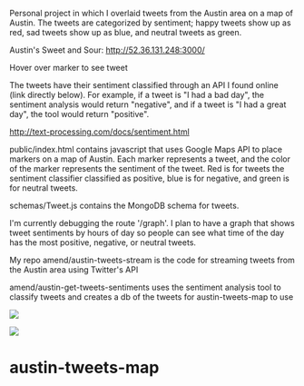 
Personal project in which I overlaid tweets from the Austin area on a map of Austin. The tweets are categorized by sentiment; happy tweets show up as red, sad tweets show up as blue, and neutral tweets as green.

Austin's Sweet and Sour:
http://52.36.131.248:3000/

Hover over marker to see tweet

The tweets have their sentiment classified through an API I found online (link directly below). For example, if a tweet is "I had a bad day", the sentiment analysis would return "negative", and if a tweet is "I had a great day", the tool would return "positive".

http://text-processing.com/docs/sentiment.html

public/index.html contains javascript that uses Google Maps API to place markers on a map of Austin. Each marker represents a tweet, and the color of the marker represents the sentiment of the tweet. Red is for tweets the sentiment classifier classified as positive, blue is for negative, and green is for neutral tweets.

schemas/Tweet.js contains the MongoDB schema for tweets.

I'm currently debugging the route '/graph'. I plan to have a graph that shows tweet sentiments by hours of day so people can see what time of the day has the most positive, negative, or neutral tweets.

My repo amend/austin-tweets-stream is the code for streaming tweets from the Austin area using Twitter's API

amend/austin-get-tweets-sentiments uses the sentiment analysis tool to classify tweets and creates a db of the tweets for austin-tweets-map to use

![](http://i.imgur.com/U9RZKpQ.jpg)

![](http://i.imgur.com/PrjFNxy.jpg)

# austin-tweets-map
